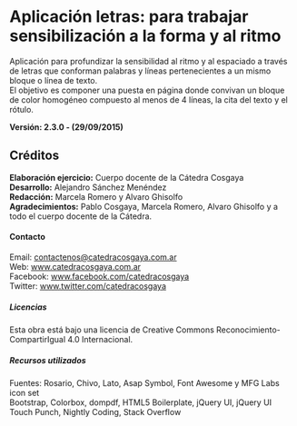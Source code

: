 # Aplicación letras: para trabajar sensibilización a la forma y al ritmo
Aplicación para profundizar la sensibilidad al ritmo y al espaciado a través de letras que conforman palabras y líneas pertenecientes a un mismo bloque o línea de texto.  
El objetivo es componer una puesta en página donde convivan un bloque de color homogéneo compuesto al menos de 4 líneas, la cita del texto y el rótulo.

**Versión: 2.3.0 - (29/09/2015)**

## Créditos
**Elaboración ejercicio:** Cuerpo docente de la Cátedra Cosgaya  
**Desarrollo:** Alejandro Sánchez Menéndez  
**Redacción:** Marcela Romero y Alvaro Ghisolfo  
**Agradecimientos:** Pablo Cosgaya, Marcela Romero, Alvaro Ghisolfo y a todo el cuerpo docente de la Cátedra.  

#### Contacto
Email: contactenos@catedracosgaya.com.ar  
Web: www.catedracosgaya.com.ar  
Facebook: www.facebook.com/catedracosgaya  
Twitter: www.twitter.com/catedracosgaya  

##### Licencias
Esta obra está bajo una licencia de Creative Commons Reconocimiento-CompartirIgual 4.0 Internacional.

##### Recursos utilizados
Fuentes: Rosario, Chivo, Lato, Asap Symbol, Font Awesome y MFG Labs icon set  
Bootstrap, Colorbox, dompdf, HTML5 Boilerplate, jQuery UI, jQuery UI Touch Punch, Nightly Coding, Stack Overflow

